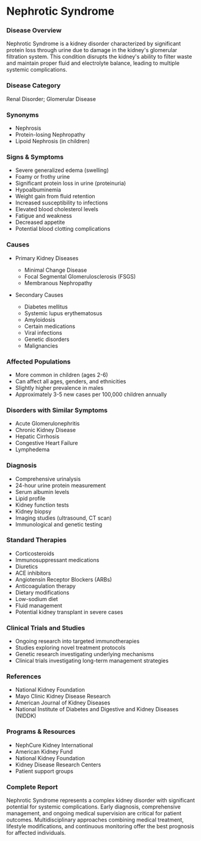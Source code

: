 # Nephrotic Syndrome

### Disease Overview
Nephrotic Syndrome is a kidney disorder characterized by significant protein loss through urine due to damage in the kidney's glomerular filtration system. This condition disrupts the kidney's ability to filter waste and maintain proper fluid and electrolyte balance, leading to multiple systemic complications.

### Disease Category
Renal Disorder; Glomerular Disease

### Synonyms
- Nephrosis
- Protein-losing Nephropathy
- Lipoid Nephrosis (in children)

### Signs & Symptoms
- Severe generalized edema (swelling)
- Foamy or frothy urine
- Significant protein loss in urine (proteinuria)
- Hypoalbuminemia
- Weight gain from fluid retention
- Increased susceptibility to infections
- Elevated blood cholesterol levels
- Fatigue and weakness
- Decreased appetite
- Potential blood clotting complications

### Causes
- Primary Kidney Diseases
  - Minimal Change Disease
  - Focal Segmental Glomerulosclerosis (FSGS)
  - Membranous Nephropathy

- Secondary Causes
  - Diabetes mellitus
  - Systemic lupus erythematosus
  - Amyloidosis
  - Certain medications
  - Viral infections
  - Genetic disorders
  - Malignancies

### Affected Populations
- More common in children (ages 2-6)
- Can affect all ages, genders, and ethnicities
- Slightly higher prevalence in males
- Approximately 3-5 new cases per 100,000 children annually

### Disorders with Similar Symptoms
- Acute Glomerulonephritis
- Chronic Kidney Disease
- Hepatic Cirrhosis
- Congestive Heart Failure
- Lymphedema

### Diagnosis
- Comprehensive urinalysis
- 24-hour urine protein measurement
- Serum albumin levels
- Lipid profile
- Kidney function tests
- Kidney biopsy
- Imaging studies (ultrasound, CT scan)
- Immunological and genetic testing

### Standard Therapies
- Corticosteroids
- Immunosuppressant medications
- Diuretics
- ACE inhibitors
- Angiotensin Receptor Blockers (ARBs)
- Anticoagulation therapy
- Dietary modifications
- Low-sodium diet
- Fluid management
- Potential kidney transplant in severe cases

### Clinical Trials and Studies
- Ongoing research into targeted immunotherapies
- Studies exploring novel treatment protocols
- Genetic research investigating underlying mechanisms
- Clinical trials investigating long-term management strategies

### References
- National Kidney Foundation
- Mayo Clinic Kidney Disease Research
- American Journal of Kidney Diseases
- National Institute of Diabetes and Digestive and Kidney Diseases (NIDDK)

### Programs & Resources
- NephCure Kidney International
- American Kidney Fund
- National Kidney Foundation
- Kidney Disease Research Centers
- Patient support groups

### Complete Report
Nephrotic Syndrome represents a complex kidney disorder with significant potential for systemic complications. Early diagnosis, comprehensive management, and ongoing medical supervision are critical for patient outcomes. Multidisciplinary approaches combining medical treatment, lifestyle modifications, and continuous monitoring offer the best prognosis for affected individuals.